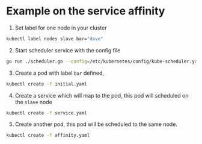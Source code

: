Example on the service affinity
===============================

1. Set label for one node in your cluster
```bash
kubectl label nodes slave bar="dave"
```

2. Start scheduler service with the config file
```bash
go run ./scheduler.go --config=/etc/kubernetes/config/kube-scheduler.yaml
```

3. Create a pod with label `bar` defined, 
```bash
kubectl create -f initial.yaml
```

4. Create a service which will map to the pod, this pod will scheduled on the `slave` node
```bash
kubectl create -f service.yaml
```

5. Create another pod, this pod will be scheduled to the same node.
```bash
kubectl create -f affinity.yaml
```
